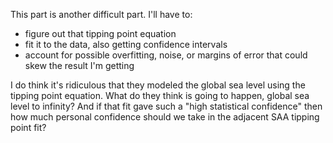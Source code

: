 This part is another difficult part. I'll have to:
- figure out that tipping point equation
- fit it to the data, also getting confidence intervals
- account for possible overfitting, noise, or margins of error that could skew the result I'm getting

I do think it's ridiculous that they modeled the global sea level using the tipping point equation. What do they think is going to happen, global sea level to infinity? And if that fit gave such a "high statistical confidence" then how much personal confidence should we take in the adjacent SAA tipping point fit?
